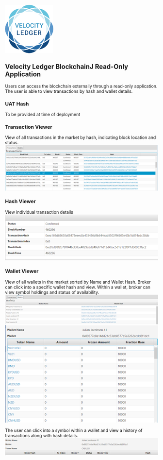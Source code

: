 ![Here](/resources/VL-logo.png "Domain Model")

## Velocity Ledger BlockchainJ Read-Only Application
Users can access the blockchain externally through a read-only application. The user is able to view transactions by hash and wallet details.
### UAT Hash
To be provided at time of deployment

### Transaction Viewer
View of all transactions in the market by hash, indicating block location and status.
![Here](/resources/screen1.png "Transaction Viewer")

### Hash Viewer
View individual transaction details <br/>
![Here](/resources/screen2.png "Hash Viewer")

### Wallet Viewer
View of all wallets in the market sorted by Name and Wallet Hash. Broker can click into a specific wallet hash and view. Within a wallet, broker can view symbol holdings and status of availability. 
![Here](/resources/screen3.png "Wallet Viewer")
![Here](/resources/screen4.png "Wallet Viewer")

The user can click into a symbol within a wallet and view a history of transactions along with hash details.
![Here](/resources/screen5.png "Wallet Viewer")
